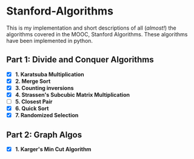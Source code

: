 # Stanford-Algorithms

This is my implementation and short descriptions of all (_almost!_) the algorithms covered in the MOOC, Stanford Algorithms.
These algorithms have been implemented in python.

## Part 1: Divide and Conquer Algorithms

- [x] **1. Karatsuba Multiplication**
- [x] **2. Merge Sort**
- [x] **3. Counting inversions**
- [x] **4. Strassen's Subcubic Matrix Multiplication**
- [ ] **5. Closest Pair**
- [x] **6. Quick Sort**
- [x] **7. Randomized Selection**

## Part 2: Graph Algos

- [x] **1. Karger's Min Cut Algorithm**
